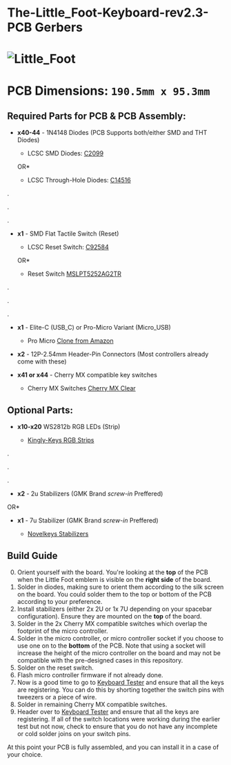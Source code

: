 
# The-Little_Foot-Keyboard-rev2.3-PCB Gerbers

![Little_Foot](https://i.imgur.com/GC1st7U.png)
===

**PCB Dimensions:** `190.5mm x 95.3mm`
===

## Required Parts for PCB & PCB Assembly:

+ **x40-44** - 1N4148 Diodes (PCB Supports both/either SMD and THT Diodes)
  
   - LCSC SMD Diodes: [C2099](https://lcsc.com/product-detail/Switching-Diode_Changjiang-Electronics-Tech-CJ-1N4148W_C2099.html)

   OR*

   - LCSC Through-Hole Diodes: [C14516](https://lcsc.com/product-detail/Switching-Diode_1N4148_C14516.html)

.

.

.

+ **x1** - SMD Flat Tactile Switch (Reset)

   - LCSC Reset Switch: [C92584](https://lcsc.com/product-detail/Tactile-Switches_Korean-Hroparts-Elec-K2-1187SQ-A4SW-06_C92584.html)

   OR*

   - Reset Switch [MSLPT5252AG2TR](https://www.mouser.com/ProductDetail/506-MSLPT5252AG2TR)

.

.

.

+ **x1** - Elite-C (USB_C) or Pro-Micro Variant (Micro_USB)

   - Pro Micro [Clone from Amazon](https://www.amazon.com/KeeYees-ATmega32U4-Development-Microcontroller-Bootloader/dp/B07FXCTVQP/ref=sr_1_3?dchild=1&keywords=pro+micro&qid=1589765488&sr=8-3)

+ **x2** - 12P-2.54mm Header-Pin Connectors (Most controllers already come with these)

+ **x41 or x44** - Cherry MX compatible key switches

   - Cherry MX Switches [Cherry MX Clear](https://www.mouser.com/ProductDetail/540-MX1A-C1NW) 

## Optional Parts:

+ **x10-x20** WS2812b RGB LEDs (Strip) 

   - [Kingly-Keys RGB Strips](https://kingly-keys.xyz/collections/parts-and-pieces/products/ws2812b-leds-strip)
   
.

.

.

+ **x2** - 2u Stabilizers (GMK Brand *screw-in* Preffered)

OR*

+ **x1** - 7u Stabilizer (GMK Brand *screw-in* Preffered)

   - [Novelkeys Stabilizers](https://novelkeys.xyz/collections/miscellaneous/products/cherry-stabilizers?variant=3747938893864)
   


## Build Guide
0. Orient yourself with the board. You're looking at the **top**  of the PCB when the Little Foot emblem is visible on the **right side** of the board.
1. Solder in diodes, making sure to orient them according to the silk screen on the board. You could solder them to the top or bottom of the PCB according to your preference.
2. Install stabilizers (either 2x 2U or 1x 7U depending on your spacebar configuration). Ensure they are mounted on the **top** of the board.
3. Solder in the 2x Cherry MX compatible switches which overlap the footprint of the micro controller.
4. Solder in the micro controller, or micro controller socket if you choose to use one on to the **bottom** of the PCB. Note that using a socket will increase the height of the micro controller on the board and may not be compatible with the pre-designed cases in this repository.
5. Solder on the reset switch.
6. Flash micro controller firmware if not already done.
7. Now is a good time to go to [Keyboard Tester](https://keyboardtester.com) and ensure that all the keys are registering. You can do this by shorting together the switch pins with tweezers or a piece of wire.
8. Solder in remaining Cherry MX compatible switches.
9. Header over to [Keyboard Tester](https://keyboardtester.com) and ensure that all the keys are registering. If all of the switch locations were working during the earlier test but not now, check to ensure that you do not have any incomplete or cold solder joins on your switch pins. 

At this point your PCB is fully assembled, and you can install it in a case of your choice. 
